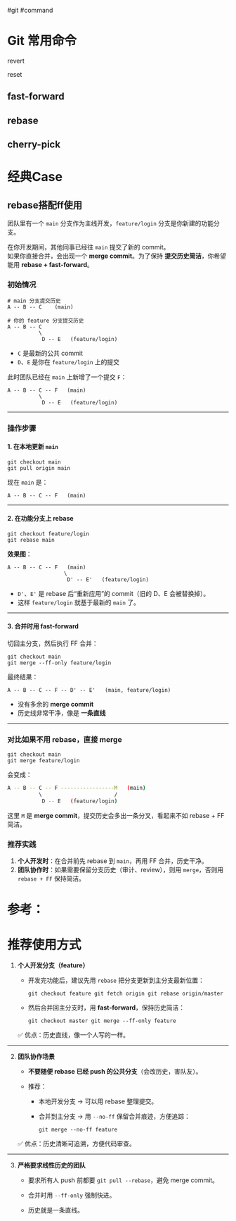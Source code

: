 #git #command
# Git 常用命令
revert

reset

## fast-forward

## rebase

## cherry-pick

# 经典Case
## rebase搭配ff使用

团队里有一个 `main` 分支作为主线开发，`feature/login` 分支是你新建的功能分支。

在你开发期间，其他同事已经往 `main` 提交了新的 commit。  
如果你直接合并，会出现一个 **merge commit**。为了保持 **提交历史简洁**，你希望能用 **rebase + fast-forward**。
### 初始情况

```shell
# main 分支提交历史
A -- B -- C    (main)

# 你的 feature 分支提交历史
A -- B -- C
          \
           D -- E   (feature/login)

```
- `C` 是最新的公共 commit
- `D`、`E` 是你在 `feature/login` 上的提交

此时团队已经在 `main` 上新增了一个提交 `F`：
```shell
A -- B -- C -- F   (main)
          \
           D -- E   (feature/login)
```
---
### 操作步骤

#### 1. 在本地更新 `main`

```git
git checkout main 
git pull origin main
```

现在 `main` 是：

`A -- B -- C -- F   (main)`

---

#### 2. 在功能分支上 rebase

```git
git checkout feature/login 
git rebase main
```
**效果图**：
```shell
A -- B -- C -- F   (main)
                  \
                   D' -- E'   (feature/login)
```

- `D'`、`E'` 是 rebase 后“重新应用”的 commit（旧的 D、E 会被替换掉）。
- 这样 `feature/login` 就基于最新的 `main` 了。
---

#### 3. 合并时用 fast-forward

切回主分支，然后执行 FF 合并：

```git
git checkout main 
git merge --ff-only feature/login
```

最终结果：

```shell
A -- B -- C -- F -- D' -- E'   (main, feature/login)
```

- 没有多余的 **merge commit**
- 历史线非常干净，像是 **一条直线**

---

### 对比如果不用 rebase，直接 merge

```git
git checkout main 
git merge feature/login
```

会变成：
```bash
A -- B -- C -- F -----------------M   (main)
          \                       /
           D -- E   (feature/login)
```

这里 `M` 是 **merge commit**，提交历史会多出一条分叉，看起来不如 rebase + FF 简洁。
### 推荐实践

1. **个人开发时**：在合并前先 rebase 到 `main`，再用 FF 合并，历史干净。
2. **团队协作时**：如果需要保留分支历史（审计、review），则用 `merge`，否则用 `rebase + FF` 保持简洁。


# 参考：
# 推荐使用方式

1. **个人开发分支（feature）**
    
    - 开发完功能后，建议先用 `rebase` 把分支更新到主分支最新位置：
        
        `git checkout feature git fetch origin git rebase origin/master`
        
    - 然后合并回主分支时，用 **fast-forward**，保持历史简洁：
        
        `git checkout master git merge --ff-only feature`
        
    
    ✅ 优点：历史直线，像一个人写的一样。
    

---

2. **团队协作场景**
    
    - **不要随便 rebase 已经 push 的公共分支**（会改历史，害队友）。
        
    - 推荐：
        
        - 本地开发分支 → 可以用 rebase 整理提交。
            
        - 合并到主分支 → 用 `--no-ff` 保留合并痕迹，方便追踪：
            
            `git merge --no-ff feature`
            
    
    ✅ 优点：历史清晰可追溯，方便代码审查。
    

---

3. **严格要求线性历史的团队**
    
    - 要求所有人 push 前都要 `git pull --rebase`，避免 merge commit。
        
    - 合并时用 `--ff-only` 强制快进。
        
    - 历史就是一条直线。